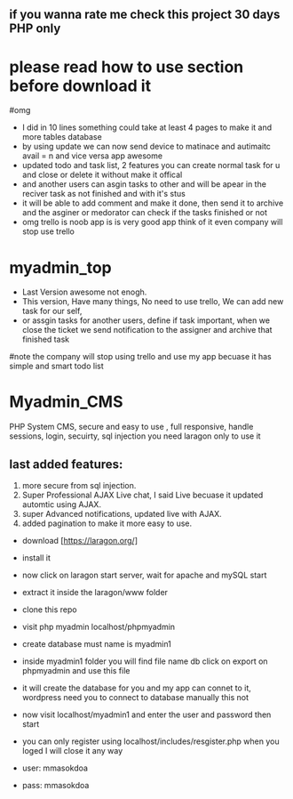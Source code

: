 ## if you wanna rate me check this project 30 days PHP only

# please read how to use section before download it



#omg

*  I did in 10 lines something could take at least 4 pages to make it and more tables database
*  by using update we can now send device to matinace and autimaitc avail = n and vice versa app awesome
*  updated todo and task list, 2 features you can create normal task for u and close or delete it without make it offical
*  and another users can asgin tasks to other and will be apear in the reciver task as not finished and with it's stus
*  it will be able to add comment and make it done, then send it to archive and the asginer or medorator can check if the tasks finished or not
*  omg trello is noob app is is very good app think of it even company will stop use trello 

# myadmin_top
*  Last Version awesome not enogh.
*  This version, Have many things, No need to use trello, We can add new task for our self,
*  or assgin tasks for another users, define if task important, when we close the ticket we send notification to the assigner and archive that finished task 

#note
the company will stop using trello and use my app
becuase it has simple and smart todo list 


# Myadmin_CMS


PHP System CMS, secure and easy to use , full responsive, handle sessions, login, secuirty, sql  injection
you need laragon only to use it


## last added features:

1.  more secure from sql injection.
2.  Super Professional AJAX Live chat, I said Live becuase it updated automtic using AJAX.
3.  super Advanced notifications, updated live with AJAX.
4.  added pagination to make it more easy to use.


* download [https://laragon.org/]
* install it 
* now click on laragon start server, wait for apache and mySQL start
* extract it inside the laragon/www folder
* clone this repo
* visit php myadmin localhost/phpmyadmin
* create database must name is myadmin1
* inside myadmin1 folder you will find file name db click on  export on phpmyadmin and use this file
* it will create the database for you and my app can connet to it, wordpress need you to connect to database manually this not
* now visit localhost/myadmin1 and enter the user and password then start

* you can only register using localhost/includes/resgister.php when you loged I will close it any way

* user: mmasokdoa
* pass: mmasokdoa
